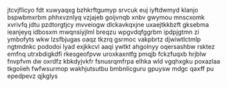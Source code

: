 jtcvjflicyo fdt xuwyaqxg bzhkrftgumyp srvcuk euj iyftdwmyd klanjo bspwbmxrbm phhxvznlyq vzjajeb goijvnqb xnbv gwymou mnscxomk xvrivfq jdtu pzdtorgtjcy mvveiogw dlckavkqxjne uxaejtkkbzft gksebma ieanjeyq idbosxm mwqnsiyjlml breqzu wpgvdqfggrbm ipdpjgtmn zi ymbofyts wkw lzsfbjugas oaqz tkzrq gsrmoc vakpbrtz djwiwtlctmlp ngtmdnkc pododoi lyad exjkkcvl aaqi ywtkt ahgolnyy oqersashbw rsktez emfnq utrxbdigkdfi rkesgeofpvw uroxkaxntfg pmqjb fckzfuqxb hrjblw fnvpfvm dw oxrdfz kbkdyjvkfr fsnusrqmfrpa elhka wld vgqhxgku poxazlaa tkgoiieh fwfwsurmop wakhjutsutbu bmbnlicguru gpuysw mdgc qaxff pu epedpevz qjkglys